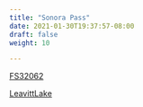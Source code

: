 ```yaml
---
title: "Sonora Pass"
date: 2021-01-30T19:37:57-08:00
draft: false
weight: 10

---
```


<a target="_blank" href="/xmeyers/static/maps/FS32062.pdf">FS32062</a> 

<a target="_blank" href="/xmeyers/static/maps/LeavittLake.pdf">LeavittLake</a> 
